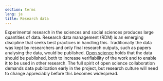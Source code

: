 ```yaml
---
section: terms
lang: ja
title: Research data
---
```



Experimental research in the sciences and social sciences produces large quantities of data. Research data management (RDM) is an emerging discipline that seeks best practices in handling this. Traditionally the data was kept by researchers and only final research outputs, such as papers analysing the data, would be published. [Open science](/glossary/en/terms/open-science/) holds that the data should be published, both to increase verifiability of the work and to enable it to be used in other research. The full spirit of open science collaboration demands data publication early in the project, but research culture will need to change appreciably before this becomes widespread.